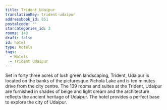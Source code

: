 ```yaml
---
title: Trident Udaipur
translationKey: trident-udaipur
addressbook_id: 851
postalcode: ''
starcategories_id: 3
rooms: 143
draft: false
id: hotel
type: hotels
tags:
  - Hotels
  - Trident Udaipur
---
```

Set in forty three acres of lush green landscaping, Trident, Udaipur is located on the banks of the picturesque Pichola Lake and is ten minutes drive from the city centre.     The 139 rooms and suites at the Trident, Udaipur are furnished in shades of beige and light cream and the architecture reflects the ancient heritage of Udaipur.     The hotel provides a perfect base to explore the city of Udaipur.